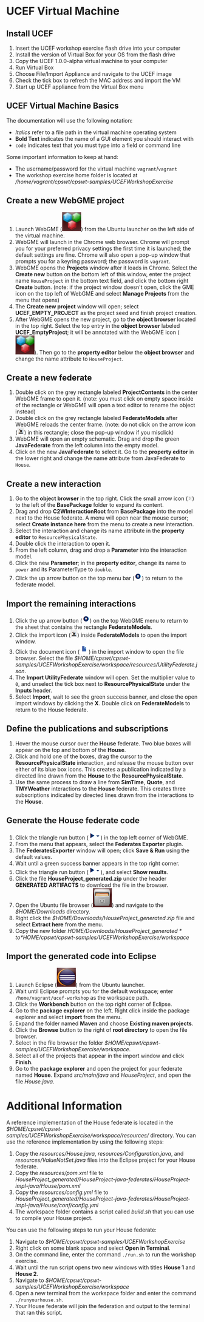 # UCEF Virtual Machine
## Install UCEF

1. Insert the UCEF workshop exercise flash drive into your computer
1. Install the version of Virtual Box for your OS from the flash drive
1. Copy the UCEF 1.0.0-alpha virtual machine to your computer
1. Run Virtual Box 
1. Choose File/Import Appliance and navigate to the UCEF image
1. Check the tick box to refresh the MAC address and import the VM
1. Start up UCEF appliance from the Virtual Box menu

## UCEF Virtual Machine Basics

The documentation will use the following notation:

- *Italics* refer to a file path in the virtual machine operating system
- **Bold Text** indicates the name of a GUI element you should interact with
- `code` indicates text that you must type into a field or command line

Some important information to keep at hand:

- The username/password for the virtual machine `vagrant`/`vagrant`
- The workshop exercise home folder is located at */home/vagrant/cpswt/cpswt-samples/UCEFWorkshopExercise*

## Create a new WebGME project

1. Launch WebGME (![WebGME Icon](images/webgme-icon.png)) from the Ubuntu launcher on the left side of the virtual machine.
1. WebGME will launch in the Chrome web browser. Chrome will prompt you for your preferred privacy settings the first time it is launched; the default settings are fine. Chrome will also open a pop-up window that prompts you for a keyring password; the password is `vagrant`.
1. WebGME opens the **Projects** window after it loads in Chrome. Select the **Create new** button on the bottom left of this window, enter the project name `HouseProject` in the bottom text field, and click the bottom right **Create** button. (note: if the project window doesn't open, click the GME icon on the top left of WebGME and select **Manage Projects** from the menu that opens)
1. The **Create new project** window will open; select **UCEF\_EMPTY\_PROJECT** as the project seed and finish project creation.
1. After WebGME opens the new project, go to the **object browser** located in the top right. Select the top entry in the **object browser** labeled **UCEF\_EmptyProject**; it will be annotated with the WebGME icon (![WebGME Icon](images/webgme-icon.png)). Then go to the **property editor** below the **object browser** and change the name attribute to `HouseProject`.

## Create a new federate

1. Double click on the grey rectangle labeled **ProjectContents** in the center WebGME frame to open it. (note: you must click on empty space inside of the rectangle or WebGME will open a text editor to rename the object instead)
1. Double click on the grey rectangle labeled **FederateModels** after WebGME reloads the center frame. (note: do not click on the arrow icon (![Import Icon](images/import-icon.png)) in this rectangle; close the pop-up window if you misclick)
1. WebGME will open an empty schematic. Drag and drop the green **JavaFederate** from the left column into the empty model.
1. Click on the new **JavaFederate** to select it. Go to the **property editor** in the lower right and change the name attribute from JavaFederate to `House`.

## Create a new interaction

1. Go to the **object browser** in the top right. Click the small arrow icon (![Expand Icon](images/expand-icon.png)) to the left of the **BasePackage** folder to expand its content.
1. Drag and drop **C2WInteractionRoot** from **BasePackage** into the model next to the House federate. A menu will open near the mouse cursor; select **Create instance here** from the menu to create a new interaction.
1. Select the interaction and change its name attribute in the **property editor** to `ResourcePhysicalState`.
1. Double click the interaction to open it.
1. From the left column, drag and drop a **Parameter** into the interaction model.
1. Click the new **Parameter**; in the **property editor**, change its name to `power` and its ParameterType to `double`.
1. Click the up arrow button on the top menu bar (![Go to parent](images/parent-icon.png)) to return to the federate model.

## Import the remaining interactions

1. Click the up arrow button (![Go to parent](images/parent-icon.png)) on the top WebGME menu to return to the sheet that contains the rectangle **FederateModels**.
1. Click the import icon (![Import Icon](images/import-icon.png)) inside **FederateModels** to open the import window.
1. Click the document icon (![Document Icon](images/document-icon.png)) in the import window to open the file browser. Select the file *$HOME/cpswt/cpswt-samples/UCEFWorkshopExercise/workspace/resources/UtilityFederate.json*.
1. The **Import UtilityFederate** window will open. Set the multiplier value to `0`, and unselect the tick box next to **ResourcePhysicalState** under the **Inputs** header.
1. Select **Import**, wait to see the green success banner, and close the open import windows by clicking the **X**. Double click on **FederateModels** to return to the House federate.

## Define the publications and subscriptions

1. Hover the mouse cursor over the **House** federate. Two blue boxes will appear on the top and bottom of the **House**.
1. Click and hold one of the boxes, drag the cursor to the  **ResourcePhysicalState** interaction, and release the mouse button over either of its blue box icons. This creates a publication indicated by a directed line drawn from the **House** to the **ResourcePhysicalState**.
1. Use the same process to draw a line from **SimTime**, **Quote**, and **TMYWeather** interactions to the **House** federate. This creates three subscriptions indicated by directed lines drawn from the interactions to the **House**.

## Generate the House federate code

1. Click the triangle run button (![Execute button](images/run-icon.png)) in the top left corner of WebGME.
1. From the menu that appears, select the **Federates Exporter** plugin.
1. The **FederatesExporter** window will open; click **Save & Run** using the default values.
1. Wait until a green success banner appears in the top right corner.
1. Click the triangle run button (![Execute button](images/run-icon.png)), and select **Show results**.
1. Click the file **HouseProject\_generated.zip** under the header **GENERATED ARTIFACTS** to download the file in the browser.
1. Open the Ubuntu file browser (![File browser](images/explorer-icon.png)) and navigate to the *$HOME/Downloads* directory.
1. Right click the *$HOME/Downloads/HouseProject\_generated.zip* file and select **Extract here** from the menu.
1. Copy the new folder *$HOME/Downloads/HouseProject\_generated* to *$HOME/cpswt/cpswt-samples/UCEFWorkshopExercise/workspace*

## Import the generated code into Eclipse

1. Launch Eclipse (![Eclipse icon](images/eclipse-icon.png)) from the Ubuntu launcher.
1. Wait until Eclipse prompts you for the default workspace; enter `/home/vagrant/ucef-workshop` as the workspace path.
1. Click the **Workbench** button on the top right corner of Eclipse.
1. Go to the **package explorer** on the left. Right click inside the package explorer and select **import** from the menu.
1. Expand the folder named **Maven** and choose **Existing maven projects**.
1. Click the **Browse** button to the right of **root directory** to open the file browser.
1. Select in the file browser the folder *$HOME/cpswt/cpswt-samples/UCEFWorkshopExercise/workspace*.
1. Select all of the projects that appear in the import window and click **Finish**.
1. Go to the **package explorer** and open the project for your federate named **House**. Expand *src/main/java* and *HouseProject*, and open the file *House.java*.

# Additional Information

A reference implementation of the House federate is located in the *$HOME/cpswt/cpswt-samples/UCEFWorkshopExercise/workspace/resources/* directory. You can use the reference implementation by using the following steps:

1. Copy the *resources/House.java*, *resources/Configuration.java*, and *resources/ValueNotSet.java* files into the Eclipse project for your House federate.
1. Copy the *resources/pom.xml* file to *HouseProject_generated/HouseProject-java-federates/HouseProject-impl-java/House/pom.xml*
1. Copy the *resources/config.yml* file to *HouseProject_generated/HouseProject-java-federates/HouseProject-impl-java/House/conf/config.yml*
1. The workspace folder contains a script called *build.sh* that you can use to compile your House project.

You can use the following steps to run your House federate:

1. Navigate to *$HOME/cpswt/cpswt-samples/UCEFWorkshopExercise*
1. Right click on some blank space and select **Open in Terminal**.
1. On the command line, enter the command `./run.sh` to run the workshop exercise.
1. Wait until the run script opens two new windows with titles **House 1** and **House 2**.
1. Navigate to *$HOME/cpswt/cpswt-samples/UCEFWorkshopExercise/workspace*
1. Open a new terminal from the workspace folder and enter the command `./runyourhouse.sh`.
1. Your House federate will join the federation and output to the terminal that ran this script.
